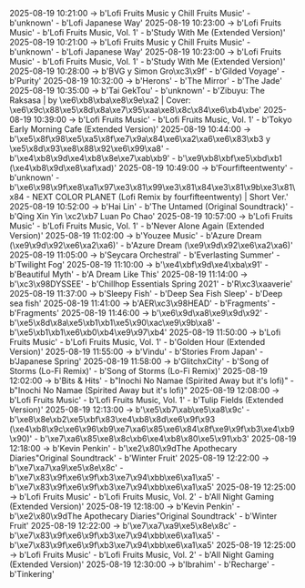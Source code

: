 2025-08-19 10:21:00 -> b'Lofi Fruits Music y Chill Fruits Music' - b'unknown' - b'Lofi Japanese Way'
2025-08-19 10:23:00 -> b'Lofi Fruits Music' - b'Lofi Fruits Music, Vol. 1' - b'Study With Me (Extended Version)'
2025-08-19 10:21:00 -> b'Lofi Fruits Music y Chill Fruits Music' - b'unknown' - b'Lofi Japanese Way'
2025-08-19 10:23:00 -> b'Lofi Fruits Music' - b'Lofi Fruits Music, Vol. 1' - b'Study With Me (Extended Version)'
2025-08-19 10:28:00 -> b'BVG y Simon Gro\xc3\x9f' - b'Gilded Voyage' - b'Purity'
2025-08-19 10:32:00 -> b'Herons' - b'The Mirror' - b'The Jade'
2025-08-19 10:35:00 -> b'Tai GekTou' - b'unknown' - b'Zibuyu: The Raksasa | by \xe6\xb8\xba\xe8\x9e\xa2 | Cover: \xe6\x9c\x88\xe5\x8d\x8a\xe7\x95\xaa\xe8\x8c\x84\xe6\xb4\xbe'
2025-08-19 10:39:00 -> b'Lofi Fruits Music' - b'Lofi Fruits Music, Vol. 1' - b'Tokyo Early Morning Cafe (Extended Version)'
2025-08-19 10:44:00 -> b'\xe5\x8f\x98\xe5\xa5\x8f\xe7\x9a\x84\xe6\xa2\xa6\xe6\x83\xb3 y \xe5\x8d\x93\xe8\x88\x92\xe6\x99\xa8' - b'\xe4\xb8\x9d\xe4\xb8\x8e\xe7\xab\xb9' - b'\xe9\xb8\xbf\xe5\xbd\xb1 (\xe4\xb8\x9d\xe8\xaf\xad)'
2025-08-19 10:49:00 -> b'Fourfifteentwenty' - b'unknown' - b'\xe6\x98\x9f\xe8\xa1\x97\xe3\x81\x99\xe3\x81\x84\xe3\x81\x9b\xe3\x81\x84 - NEXT COLOR PLANET (Lofi Remix by fourfifteentwenty) | Short Ver.'
2025-08-19 10:52:00 -> b'Hai Lin' - b'The Untamed (Original Soundtrack)' - b'Qing Xin Yin \xc2\xb7 Luan Po Chao'
2025-08-19 10:57:00 -> b'Lofi Fruits Music' - b'Lofi Fruits Music, Vol. 1' - b'Never Alone Again (Extended Version)'
2025-08-19 11:02:00 -> b'Youzee Music' - b'Azure Dream (\xe9\x9d\x92\xe6\xa2\xa6)' - b'Azure Dream (\xe9\x9d\x92\xe6\xa2\xa6)'
2025-08-19 11:05:00 -> b'Seycara Orchestral' - b'Everlasting Summer' - b'Twilight Fog'
2025-08-19 11:10:00 -> b'\xe4\xbf\x9d\xe4\xba\x91' - b'Beautiful Myth' - b'A Dream Like This'
2025-08-19 11:14:00 -> b'\xc3\x98DYSSEE' - b'Chillhop Essentials Spring 2021' - b'R\xc3\xaaverie'
2025-08-19 11:37:00 -> b'Sleepy Fish' - b'Deep Sea Fish Sleep' - b'Deep sea fish'
2025-08-19 11:41:00 -> b'AER\xc3\x98HEAD' - b'Fragments' - b'Fragments'
2025-08-19 11:46:00 -> b'\xe6\x9d\xa8\xe9\x9d\x92' - b'\xe5\x8d\x8a\xe5\xb1\xb1\xe5\x90\xac\xe9\x9b\xa8' - b'\xe5\xb1\xb1\xe6\xb0\xb4\xe9\x97\xb4'
2025-08-19 11:50:00 -> b'Lofi Fruits Music' - b'Lofi Fruits Music, Vol. 1' - b'Golden Hour (Extended Version)'
2025-08-19 11:55:00 -> b'Vindu' - b'Stories From Japan' - b'Japanese Spring'
2025-08-19 11:58:00 -> b'GlitchxCity' - b'Song of Storms (Lo-Fi Remix)' - b'Song of Storms (Lo-Fi Remix)'
2025-08-19 12:02:00 -> b'Bits & Hits' - b"Inochi No Namae (Spirited Away but it's lofi)" - b"Inochi No Namae (Spirited Away but it's lofi)"
2025-08-19 12:08:00 -> b'Lofi Fruits Music' - b'Lofi Fruits Music, Vol. 1' - b'Tulip Fields (Extended Version)'
2025-08-19 12:13:00 -> b'\xe5\xb7\xab\xe5\xa8\x9c' - b'\xe8\x8e\xb2\xe5\xbf\x83\xe4\xb8\x8d\xe6\x9f\x93 (\xe4\xb8\x9c\xe6\x96\xb9\xe7\xa6\x85\xe6\x84\x8f\xe9\x9f\xb3\xe4\xb9\x90)' - b'\xe7\xa6\x85\xe8\x8c\xb6\xe4\xb8\x80\xe5\x91\xb3'
2025-08-19 12:18:00 -> b'Kevin Penkin' - b'\xe2\x80\x9dThe Apothecary Diaries"Original Soundtrack' - b'Winter Fruit'
2025-08-19 12:22:00 -> b'\xe7\xa7\xa9\xe5\x8e\x8c' - b'\xe7\x83\x9f\xe6\x9f\xb3\xe7\x94\xbb\xe6\xa1\xa5' - b'\xe7\x83\x9f\xe6\x9f\xb3\xe7\x94\xbb\xe6\xa1\xa5'
2025-08-19 12:25:00 -> b'Lofi Fruits Music' - b'Lofi Fruits Music, Vol. 2' - b'All Night Gaming (Extended Version)'
2025-08-19 12:18:00 -> b'Kevin Penkin' - b'\xe2\x80\x9dThe Apothecary Diaries"Original Soundtrack' - b'Winter Fruit'
2025-08-19 12:22:00 -> b'\xe7\xa7\xa9\xe5\x8e\x8c' - b'\xe7\x83\x9f\xe6\x9f\xb3\xe7\x94\xbb\xe6\xa1\xa5' - b'\xe7\x83\x9f\xe6\x9f\xb3\xe7\x94\xbb\xe6\xa1\xa5'
2025-08-19 12:25:00 -> b'Lofi Fruits Music' - b'Lofi Fruits Music, Vol. 2' - b'All Night Gaming (Extended Version)'
2025-08-19 12:30:00 -> b'Ibrahim' - b'Recharge' - b'Tinkering'
